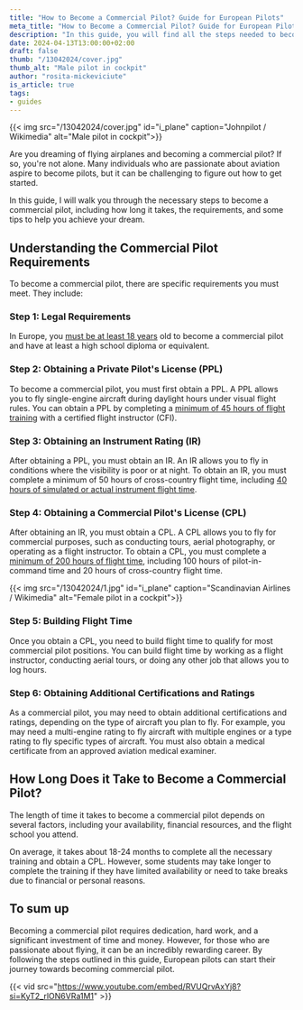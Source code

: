 ```yaml
---
title: "How to Become a Commercial Pilot? Guide for European Pilots"
meta_title: "How to Become a Commercial Pilot? Guide for European Pilots"
description: "In this guide, you will find all the steps needed to become a commercial pilot in Europe, including how long it takes, the requirements, and certifications."
date: 2024-04-13T13:00:00+02:00
draft: false
thumb: "/13042024/cover.jpg"
thumb_alt: "Male pilot in cockpit"
author: "rosita-mickeviciute"
is_article: true
tags:
- guides
---
```

{{< img src="/13042024/cover.jpg" id="i_plane" caption="Johnpilot / Wikimedia" alt="Male pilot in cockpit">}}

Are you dreaming of flying airplanes and becoming a commercial pilot? If so, you're not alone. Many individuals who are passionate about aviation aspire to become pilots, but it can be challenging to figure out how to get started. 

In this guide, I will walk you through the necessary steps to become a commercial pilot, including how long it takes, the requirements, and some tips to help you achieve your dream.

## Understanding the Commercial Pilot Requirements

To become a commercial pilot, there are specific requirements you must meet. They include:

### Step 1: Legal Requirements 

In Europe, you [must be at least 18 years](https://goldenepaulettes.com/commercial-pilot-qualifications-europe) old to become a commercial pilot and have at least a high school diploma or equivalent.

### Step 2: Obtaining a Private Pilot's License (PPL)

To become a commercial pilot, you must first obtain a PPL. A PPL allows you to fly single-engine aircraft during daylight hours under visual flight rules. You can obtain a PPL by completing a [minimum of 45 hours of flight training](https://www.flyeptspain.com/easa-ppl-a-course) with a certified flight instructor (CFI).

### Step 3: Obtaining an Instrument Rating (IR)

After obtaining a PPL, you must obtain an IR. An IR allows you to fly in conditions where the visibility is poor or at night. To obtain an IR, you must complete a minimum of 50 hours of cross-country flight time, including [40 hours of simulated or actual instrument flight time](https://www.aopa.org/training-and-safety/active-pilots/ratings-and-endorsements/instrument-rating).

### Step 4: Obtaining a Commercial Pilot's License (CPL)

After obtaining an IR, you must obtain a CPL. A CPL allows you to fly for commercial purposes, such as conducting tours, aerial photography, or operating as a flight instructor. To obtain a CPL, you must complete a [minimum of 200 hours of flight time](https://www.atpl.at/CPL_flight_training.php), including 100 hours of pilot-in-command time and 20 hours of cross-country flight time.

{{< img src="/13042024/1.jpg" id="i_plane" caption="Scandinavian Airlines / Wikimedia" alt="Female pilot in a cockpit">}}

### Step 5: Building Flight Time

Once you obtain a CPL, you need to build flight time to qualify for most commercial pilot positions. You can build flight time by working as a flight instructor, conducting aerial tours, or doing any other job that allows you to log hours.

### Step 6: Obtaining Additional Certifications and Ratings

As a commercial pilot, you may need to obtain additional certifications and ratings, depending on the type of aircraft you plan to fly. For example, you may need a multi-engine rating to fly aircraft with multiple engines or a type rating to fly specific types of aircraft. You must also obtain a medical certificate from an approved aviation medical examiner.

## How Long Does it Take to Become a Commercial Pilot?

The length of time it takes to become a commercial pilot depends on several factors, including your availability, financial resources, and the flight school you attend. 

On average, it takes about 18-24 months to complete all the necessary training and obtain a CPL. However, some students may take longer to complete the training if they have limited availability or need to take breaks due to financial or personal reasons.

## To sum up

Becoming a commercial pilot requires dedication, hard work, and a significant investment of time and money. However, for those who are passionate about flying, it can be an incredibly rewarding career. By following the steps outlined in this guide, European pilots can start their journey towards becoming commercial pilot.

{{< vid src="https://www.youtube.com/embed/RVUQrvAxYj8?si=KyT2_rlON6VRa1M1" >}}
